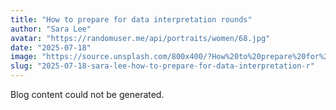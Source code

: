```yaml
---
title: "How to prepare for data interpretation rounds"
author: "Sara Lee"
avatar: "https://randomuser.me/api/portraits/women/68.jpg"
date: "2025-07-18"
image: "https://source.unsplash.com/800x400/?How%20to%20prepare%20for%20data%20interpretation%20rounds"
slug: "2025-07-18-sara-lee-how-to-prepare-for-data-interpretation-r"
---
```


Blog content could not be generated.